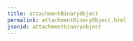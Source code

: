 ```yaml
---
title: attachmentBinaryObject
permalink: attachmentBinaryObject.html
jsonid: attachmentbinaryobject
---
```

